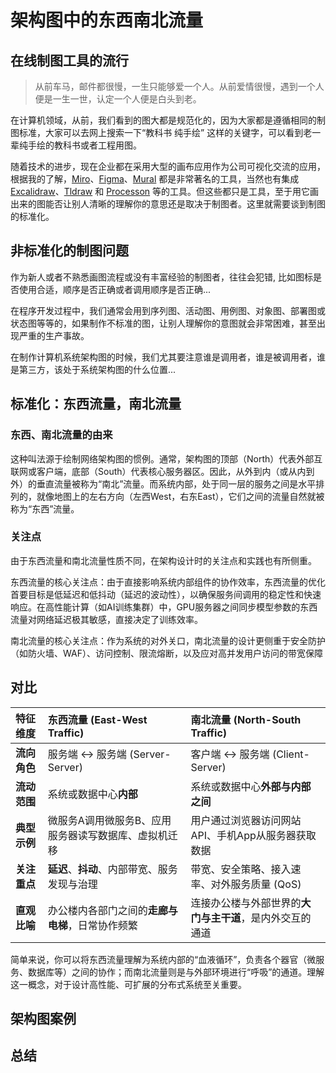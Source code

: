# 架构图中的东西南北流量

## 在线制图工具的流行

> 从前车马，邮件都很慢，一生只能够爱一个人。从前爱情很慢，遇到一个人便是一生一世，认定一个人便是白头到老。

在计算机领域，从前，我们看到的图大都是规范化的，因为大家都是遵循相同的制图标准，大家可以去网上搜索一下“教科书 纯手绘” 这样的关键字，可以看到老一辈纯手绘的教科书或者工程用图。

随着技术的进步，现在企业都在采用大型的画布应用作为公司可视化交流的应用，根据我的了解，[Miro](https://miro.com/)、[Figma](https://www.figma.com/)、[Mural](https://www.mural.co/) 都是非常著名的工具，当然也有集成 [Excalidraw](hbttps://excalidraw.com)、[Tldraw](https://www.tldraw.com/) 和 [Processon](https://www.processon.com/) 等的工具。但这些都只是工具，至于用它画出来的图能否让别人清晰的理解你的意思还是取决于制图者。这里就需要谈到制图的标准化。

## 非标准化的制图问题

作为新人或者不熟悉画图流程或没有丰富经验的制图者，往往会犯错, 比如图标是否使用合适，顺序是否正确或者调用顺序是否正确...

在程序开发过程中，我们通常会用到序列图、活动图、用例图、对象图、部署图或状态图等等的，如果制作不标准的图，让别人理解你的意图就会非常困难，甚至出现严重的生产事故。

在制作计算机系统架构图的时候，我们尤其要注意谁是调用者，谁是被调用者，谁是第三方，该处于系统架构图的什么位置...


## 标准化：东西流量，南北流量

### 东西、南北流量的由来

这种叫法源于绘制网络架构图的惯例。通常，架构图的顶部（North）代表外部互联网或客户端，底部（South）代表核心服务器区。因此，从外到内（或从内到外）的垂直流量被称为“南北”流量。而系统内部，处于同一层的服务之间是水平排列的，就像地图上的左右方向（左西West，右东East），它们之间的流量自然就被称为“东西”流量。

### 关注点

由于东西流量和南北流量性质不同，在架构设计时的关注点和实践也有所侧重。

东西流量的核心关注点：由于直接影响系统内部组件的协作效率，东西流量的优化首要目标是低延迟和低抖动（延迟的波动性），以确保服务间调用的稳定性和快速响应。在高性能计算（如AI训练集群）中，GPU服务器之间同步模型参数的东西流量对网络延迟极其敏感，直接决定了训练效率。

南北流量的核心关注点：作为系统的对外关口，南北流量的设计更侧重于安全防护（如防火墙、WAF）、访问控制、限流熔断，以及应对高并发用户访问的带宽保障

## 对比

| 特征维度 | 东西流量 (East-West Traffic) | 南北流量 (North-South Traffic) |
| :--- | :--- | :--- |
| **流向角色** | 服务端 ↔ 服务端 (Server-Server) | 客户端 ↔ 服务端 (Client-Server) |
| **流动范围** | 系统或数据中心**内部** | 系统或数据中心**外部与内部之间** |
| **典型示例** | 微服务A调用微服务B、应用服务器读写数据库、虚拟机迁移 | 用户通过浏览器访问网站API、手机App从服务器获取数据 |
| **关注重点** | **延迟**、**抖动**、内部带宽、服务发现与治理 | 带宽、安全策略、接入速率、对外服务质量 (QoS) |
| **直观比喻** | 办公楼内各部门之间的**走廊与电梯**，日常协作频繁 | 连接办公楼与外部世界的**大门与主干道**，是内外交互的通道 |

简单来说，你可以将东西流量理解为系统内部的“血液循环”，负责各个器官（微服务、数据库等）之间的协作；而南北流量则是与外部环境进行“呼吸”的通道。理解这一概念，对于设计高性能、可扩展的分布式系统至关重要。

## 架构图案例


## 总结


